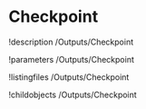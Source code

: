 <!-- MOOSE Documentation Stub: Remove this when content is added. -->

# Checkpoint
!description /Outputs/Checkpoint

!parameters /Outputs/Checkpoint

!listingfiles /Outputs/Checkpoint

!childobjects /Outputs/Checkpoint
